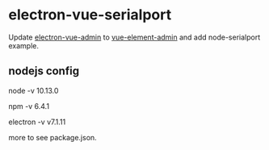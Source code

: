 # electron-vue-serialport

Update [electron-vue-admin](https://github.com/PanJiaChen/vue-element-admin) to [vue-element-admin](https://github.com/PanJiaChen/electron-vue-admin) and add node-serialport example.

## nodejs config

node -v 10.13.0

npm -v 6.4.1

electron -v v7.1.11

more to see package.json.
